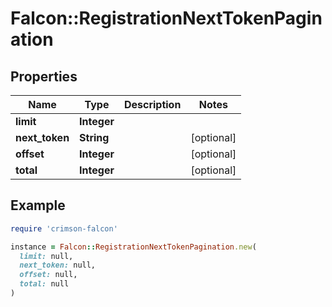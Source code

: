 # Falcon::RegistrationNextTokenPagination

## Properties

| Name | Type | Description | Notes |
| ---- | ---- | ----------- | ----- |
| **limit** | **Integer** |  |  |
| **next_token** | **String** |  | [optional] |
| **offset** | **Integer** |  | [optional] |
| **total** | **Integer** |  | [optional] |

## Example

```ruby
require 'crimson-falcon'

instance = Falcon::RegistrationNextTokenPagination.new(
  limit: null,
  next_token: null,
  offset: null,
  total: null
)
```

